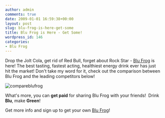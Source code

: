 ```yaml
---
author: admin
comments: true
date: 2009-01-01 16:59:38+00:00
layout: post
slug: blu-frog-is-here-get-some
title: Blu Frog is Here - Get Some!
wordpress_id: 146
categories:
- Blu Frog
---
```


Drop the Jolt Cola, get rid of Red Bull, forget about Rock Star - [Blu Frog](http://gimmeblufrog.com) is here!  The best tasting, fastest acting, healthiest energy drink ever has just hit the market!  Don't take my word for it, check out the comparison between Blu Frog and the leading competitors below!

![compareblufrog](http://www.jeremykendall.net/wp-content/uploads/2009/01/compareblufrog.jpg)

What's more, you can **get paid** for sharing Blu Frog with your friends!  Drink **Blu**, make **Green**!

Get more info and sign up to get your own [Blu Frog](http://gimmeblufrog.com)!

